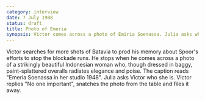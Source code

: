 ```yaml
---
category: interview
date: 7 July 1988
status: draft
title: Photo of Emeria
synopsis: Victor comes across a photo of Emiria Soenassa. Julia asks who she, but Victor says she is not important and files the photo away. 
---
```


Victor searches for more shots of Batavia to prod his memory about
Spoor's efforts to stop the blockade runs. He stops when he comes across
a photo of a strikingly beautiful Indonesian woman who, though dressed
in baggy, paint-splattered overalls radiates elegance and poise. The
caption reads "Emeria Soenassa in her studio 1948". Julia asks Victor
who she is. Victor replies "No one important", snatches the photo from
the table and files it away.
